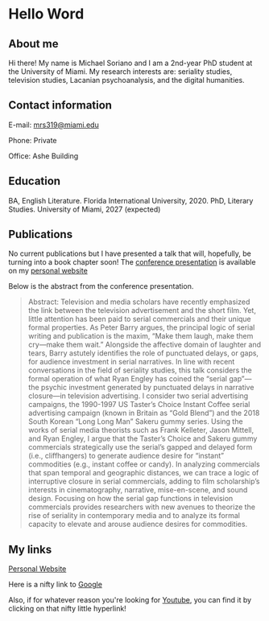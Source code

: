 # Hello Word

## About me 

Hi there! My name is Michael Soriano and I am a 2nd-year PhD student at the University of Miami. My research interests are: seriality studies, television studies, Lacanian psychoanalysis, and the digital humanities. 

## Contact information

E-mail: mrs319@miami.edu

Phone: Private

Office: Ashe Building

## Education 

BA, English Literature. Florida International University, 2020.
PhD, Literary Studies. University of Miami, 2027 (expected)

## Publications 

No current publications but I have presented a talk that will, hopefully, be turning into a book chapter soon! The [conference presentation](https://michaelsoriano.net/talks/2022-11-05-talk-1) is available on my [personal website](michaelsoriano.net)

Below is the abstract from the conference presentation. 

> Abstract: Television and media scholars have recently emphasized the link between the television advertisement and the short film. Yet, little attention has been paid to serial commercials and their unique formal properties. As Peter Barry argues, the principal logic of serial writing and publication is the maxim, “Make them laugh, make them cry—make them wait.” Alongside the affective domain of laughter and tears, Barry astutely identifies the role of punctuated delays, or gaps, for audience investment in serial narratives. In line with recent conversations in the field of seriality studies, this talk considers the formal operation of what Ryan Engley has coined the “serial gap”—the psychic investment generated by punctuated delays in narrative closure—in television advertising. I consider two serial advertising campaigns, the 1990-1997 US Taster’s Choice Instant Coffee serial advertising campaign (known in Britain as “Gold Blend”) and the 2018 South Korean “Long Long Man” Sakeru gummy series. Using the works of serial media theorists such as Frank Kelleter, Jason Mittell, and Ryan Engley, I argue that the Taster’s Choice and Sakeru gummy commercials strategically use the serial’s gapped and delayed form (i.e., cliffhangers) to generate audience desire for “instant” commodities (e.g., instant coffee or candy). In analyzing commercials that span temporal and geographic distances, we can trace a logic of interruptive closure in serial commercials, adding to film scholarship’s interests in cinematography, narrative, mise-en-scene, and sound design. Focusing on how the serial gap functions in television commercials provides researchers with new avenues to theorize the rise of seriality in contemporary media and to analyze its formal capacity to elevate and arouse audience desires for commodities.

## My links 

[Personal Website](michaelsoriano.net)

Here is a nifty link to [Google](google.com)

Also, if for whatever reason you're looking for [Youtube](https://www.youtube.com/watch?v=dQw4w9WgXcQ), you can find it by clicking on that nifty little hyperlink!
